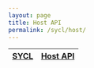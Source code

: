 ```yaml
---
layout: page
title: Host API
permalink: /sycl/host/
---
```


| [SYCL][sycl] | [Host API][sycl-host] |
|--------------|-----------------------|


[sycl]: sycl
[sycl-host]: sycl/host
